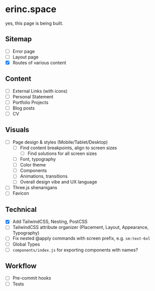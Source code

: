 # erinc.space

yes, this page is being built.

## Sitemap

- [ ] Error page
- [ ] Layout page
- [x] Routes of various content

## Content

- [ ] External Links (with icons)
- [ ] Personal Statement
- [ ] Portfolio Projects
- [ ] Blog posts
- [ ] CV

## Visuals

- [ ] Page design & styles (Mobile/Tablet/Desktop)
  - [ ] Find content breakpoints, align to screen sizes
    - [ ] Find solutions for all screen sizes
  - [ ] Font, typography
  - [ ] Color theme
  - [ ] Components
  - [ ] Animations, transitions
  - [ ] Overall design vibe and UX language
- [ ] Three.js shenanigans
- [ ] Favicon

## Technical

- [x] Add TailwindCSS, Nesting, PostCSS
- [ ] TailwindCSS attribute organizer (Placement, Layout, Appearance, Typography)
- [ ] Fix nested @apply commands with screen prefix, e.g. `sm:text-6xl`
- [ ] Global Types
- [ ] `components/index.js` for exporting components with names?

## Workflow

- [ ] Pre-commit hooks
- [ ] Tests
